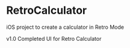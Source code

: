 # RetroCalculator
iOS project to create a calculator in Retro Mode

v1.0 Completed UI for Retro Calculator